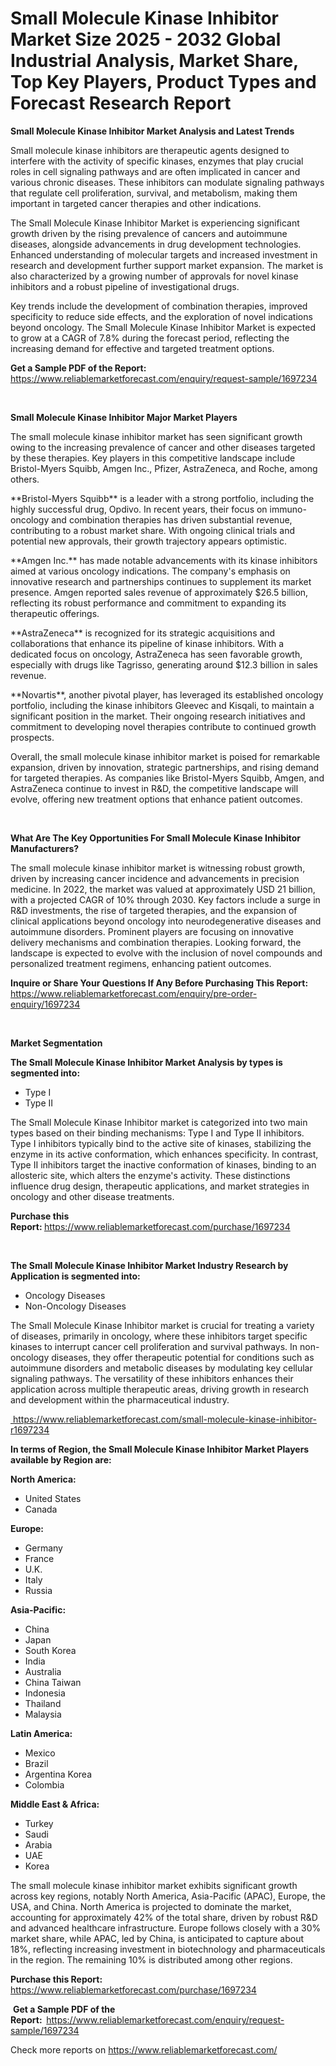 <p><h1>Small Molecule Kinase Inhibitor Market Size 2025 - 2032 Global Industrial Analysis, Market Share, Top Key Players, Product Types and Forecast Research Report</h1></p><p><strong>Small Molecule Kinase Inhibitor Market Analysis and Latest Trends</strong></p>
<p><p>Small molecule kinase inhibitors are therapeutic agents designed to interfere with the activity of specific kinases, enzymes that play crucial roles in cell signaling pathways and are often implicated in cancer and various chronic diseases. These inhibitors can modulate signaling pathways that regulate cell proliferation, survival, and metabolism, making them important in targeted cancer therapies and other indications.</p><p>The Small Molecule Kinase Inhibitor Market is experiencing significant growth driven by the rising prevalence of cancers and autoimmune diseases, alongside advancements in drug development technologies. Enhanced understanding of molecular targets and increased investment in research and development further support market expansion. The market is also characterized by a growing number of approvals for novel kinase inhibitors and a robust pipeline of investigational drugs.</p><p>Key trends include the development of combination therapies, improved specificity to reduce side effects, and the exploration of novel indications beyond oncology. The Small Molecule Kinase Inhibitor Market is expected to grow at a CAGR of 7.8% during the forecast period, reflecting the increasing demand for effective and targeted treatment options.</p></p>
<p><strong>Get a Sample PDF of the Report:&nbsp;</strong> <a href="https://www.reliablemarketforecast.com/enquiry/request-sample/1697234?utm_campaign=1102&utm_medium=2&utm_source=Github&utm_content=ia&utm_term=09012025&utm_id=small-molecule-kinase-inhibitor">https://www.reliablemarketforecast.com/enquiry/request-sample/1697234</a></p>
<p>&nbsp;</p>
<p><strong>Small Molecule Kinase Inhibitor Major Market Players</strong></p>
<p><p>The small molecule kinase inhibitor market has seen significant growth owing to the increasing prevalence of cancer and other diseases targeted by these therapies. Key players in this competitive landscape include Bristol-Myers Squibb, Amgen Inc., Pfizer, AstraZeneca, and Roche, among others.</p><p>**Bristol-Myers Squibb** is a leader with a strong portfolio, including the highly successful drug, Opdivo. In recent years, their focus on immuno-oncology and combination therapies has driven substantial revenue, contributing to a robust market share. With ongoing clinical trials and potential new approvals, their growth trajectory appears optimistic.</p><p>**Amgen Inc.** has made notable advancements with its kinase inhibitors aimed at various oncology indications. The company's emphasis on innovative research and partnerships continues to supplement its market presence. Amgen reported sales revenue of approximately $26.5 billion, reflecting its robust performance and commitment to expanding its therapeutic offerings.</p><p>**AstraZeneca** is recognized for its strategic acquisitions and collaborations that enhance its pipeline of kinase inhibitors. With a dedicated focus on oncology, AstraZeneca has seen favorable growth, especially with drugs like Tagrisso, generating around $12.3 billion in sales revenue.</p><p>**Novartis**, another pivotal player, has leveraged its established oncology portfolio, including the kinase inhibitors Gleevec and Kisqali, to maintain a significant position in the market. Their ongoing research initiatives and commitment to developing novel therapies contribute to continued growth prospects.</p><p>Overall, the small molecule kinase inhibitor market is poised for remarkable expansion, driven by innovation, strategic partnerships, and rising demand for targeted therapies. As companies like Bristol-Myers Squibb, Amgen, and AstraZeneca continue to invest in R&D, the competitive landscape will evolve, offering new treatment options that enhance patient outcomes.</p></p>
<p>&nbsp;</p>
<p><strong>What Are The Key Opportunities For Small Molecule Kinase Inhibitor Manufacturers?</strong></p>
<p><p>The small molecule kinase inhibitor market is witnessing robust growth, driven by increasing cancer incidence and advancements in precision medicine. In 2022, the market was valued at approximately USD 21 billion, with a projected CAGR of 10% through 2030. Key factors include a surge in R&D investments, the rise of targeted therapies, and the expansion of clinical applications beyond oncology into neurodegenerative diseases and autoimmune disorders. Prominent players are focusing on innovative delivery mechanisms and combination therapies. Looking forward, the landscape is expected to evolve with the inclusion of novel compounds and personalized treatment regimens, enhancing patient outcomes.</p></p>
<p><strong>Inquire or Share Your Questions If Any Before Purchasing This Report:</strong> <a href="https://www.reliablemarketforecast.com/enquiry/pre-order-enquiry/1697234?utm_campaign=1102&utm_medium=2&utm_source=Github&utm_content=ia&utm_term=09012025&utm_id=small-molecule-kinase-inhibitor">https://www.reliablemarketforecast.com/enquiry/pre-order-enquiry/1697234</a></p>
<p>&nbsp;</p>
<p><strong>Market Segmentation</strong></p>
<p><strong>The Small Molecule Kinase Inhibitor Market Analysis by types is segmented into:</strong></p>
<p><ul><li>Type I</li><li>Type II</li></ul></p>
<p><p>The Small Molecule Kinase Inhibitor market is categorized into two main types based on their binding mechanisms: Type I and Type II inhibitors. Type I inhibitors typically bind to the active site of kinases, stabilizing the enzyme in its active conformation, which enhances specificity. In contrast, Type II inhibitors target the inactive conformation of kinases, binding to an allosteric site, which alters the enzyme's activity. These distinctions influence drug design, therapeutic applications, and market strategies in oncology and other disease treatments.</p></p>
<p><strong>Purchase this Report:&nbsp;</strong><a href="https://www.reliablemarketforecast.com/purchase/1697234?utm_campaign=1102&utm_medium=2&utm_source=Github&utm_content=ia&utm_term=09012025&utm_id=small-molecule-kinase-inhibitor">https://www.reliablemarketforecast.com/purchase/1697234</a></p>
<p>&nbsp;</p>
<p><strong>The Small Molecule Kinase Inhibitor Market Industry Research by Application is segmented into:</strong></p>
<p><ul><li>Oncology Diseases</li><li>Non-Oncology Diseases</li></ul></p>
<p><p>The Small Molecule Kinase Inhibitor market is crucial for treating a variety of diseases, primarily in oncology, where these inhibitors target specific kinases to interrupt cancer cell proliferation and survival pathways. In non-oncology diseases, they offer therapeutic potential for conditions such as autoimmune disorders and metabolic diseases by modulating key cellular signaling pathways. The versatility of these inhibitors enhances their application across multiple therapeutic areas, driving growth in research and development within the pharmaceutical industry.</p></p>
<p><a href="https://www.reliablemarketforecast.com/small-molecule-kinase-inhibitor-r1697234?utm_campaign=1102&utm_medium=2&utm_source=Github&utm_content=ia&utm_term=09012025&utm_id=small-molecule-kinase-inhibitor">&nbsp;https://www.reliablemarketforecast.com/small-molecule-kinase-inhibitor-r1697234</a></p>
<p><strong>In terms of Region, the Small Molecule Kinase Inhibitor Market Players available by Region are:</strong></p>
<p>
    <p> <strong> North America: </strong>
        <ul>
            <li>United States</li>
            <li>Canada</li>
        </ul>
        </p> 
    <p> <strong> Europe: </strong>
        <ul>
            <li>Germany</li>
            <li>France</li>
            <li>U.K.</li>
            <li>Italy</li>
            <li>Russia</li>
        </ul>
        </p> 
    <p> <strong> Asia-Pacific: </strong>
        <ul>
            <li>China</li>
            <li>Japan</li>
            <li>South Korea</li>
            <li>India</li>
            <li>Australia</li>
            <li>China Taiwan</li>
            <li>Indonesia</li>
            <li>Thailand</li>
            <li>Malaysia</li>
        </ul>
        </p> 
    <p> <strong> Latin America: </strong>
        <ul>
            <li>Mexico</li>
            <li>Brazil</li>
            <li>Argentina Korea</li>
            <li>Colombia</li>
        </ul>
        </p> 
    <p> <strong> Middle East & Africa: </strong>
        <ul>
            <li>Turkey</li>
            <li>Saudi</li>
            <li>Arabia</li>
            <li>UAE</li>
            <li>Korea</li>
        </ul>
    </p>
    </p>
<p><p>The small molecule kinase inhibitor market exhibits significant growth across key regions, notably North America, Asia-Pacific (APAC), Europe, the USA, and China. North America is projected to dominate the market, accounting for approximately 42% of the total share, driven by robust R&D and advanced healthcare infrastructure. Europe follows closely with a 30% market share, while APAC, led by China, is anticipated to capture about 18%, reflecting increasing investment in biotechnology and pharmaceuticals in the region. The remaining 10% is distributed among other regions.</p></p>
<p><strong>Purchase this Report: </strong><a href="https://www.reliablemarketforecast.com/purchase/1697234?utm_campaign=1102&utm_medium=2&utm_source=Github&utm_content=ia&utm_term=09012025&utm_id=small-molecule-kinase-inhibitor">https://www.reliablemarketforecast.com/purchase/1697234</a></p>
<p>&nbsp;<strong>Get a Sample PDF of the Report:&nbsp;&nbsp;</strong><a href="https://www.reliablemarketforecast.com/enquiry/request-sample/1697234?utm_campaign=1102&utm_medium=2&utm_source=Github&utm_content=ia&utm_term=09012025&utm_id=small-molecule-kinase-inhibitor">https://www.reliablemarketforecast.com/enquiry/request-sample/1697234</a></p>
<p><strong></strong></p>
<p>Check more reports on <a href="https://www.reliablemarketforecast.com/?utm_campaign=1102&utm_medium=2&utm_source=Github&utm_content=ia&utm_term=09012025&utm_id=small-molecule-kinase-inhibitor">https://www.reliablemarketforecast.com/</a></p>